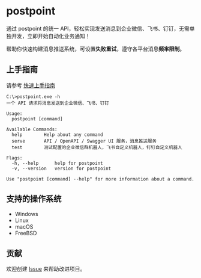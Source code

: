 # postpoint

通过 postpoint 的统一 API，轻松实现发送消息到企业微信、飞书、钉钉，无需单独开发，立即开始自动化业务通知！

帮助你快速构建消息推送系统，可设置**失败重试**，遵守各平台消息**频率限制**。

## 上手指南

请参考 [快速上手指南](快速上手指南.md)

```shell
C:\>postpoint.exe -h
一个 API 请求将消息发送到企业微信、飞书、钉钉

Usage:
  postpoint [command]

Available Commands:
  help        Help about any command
  serve       API / OpenAPI / Swagger UI 服务，消息推送服务
  test        测试配置的企业微信群机器人，飞书自定义机器人，钉钉自定义机器人

Flags:
  -h, --help      help for postpoint
  -v, --version   version for postpoint

Use "postpoint [command] --help" for more information about a command.
```

## 支持的操作系统

* Windows
* Linux
* macOS
* FreeBSD

## 贡献

欢迎创建 [Issue](https://github.com/lenye/postpoint/issues) 来帮助改进项目。
